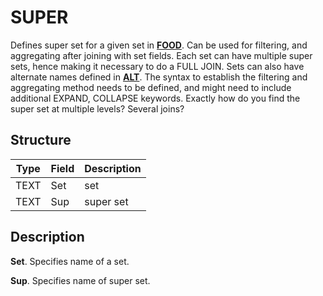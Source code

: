 # SUPER

Defines super set for a given set in **[FOOD](food.md)**. Can be used for filtering, and aggregating
after joining with set fields. Each set can have multiple super sets, hence making it necessary to do
a FULL JOIN. Sets can also have alternate names defined in **[ALT](alt.md)**. The syntax to establish
the filtering and aggregating method needs to be defined, and might need to include additional EXPAND,
COLLAPSE keywords. Exactly how do you find the super set at multiple levels? Several joins?


## Structure

| Type  | Field | Description                   |
|-------|-------|-------------------------------|
| TEXT  | Set   | set                           |
| TEXT  | Sup   | super set                     |


## Description

**Set**. Specifies name of a set.

**Sup**. Specifies name of super set.
